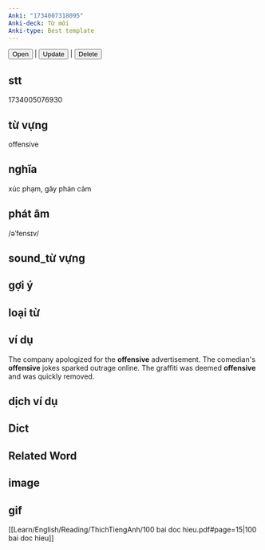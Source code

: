 ```yaml
---
Anki: "1734007318095"
Anki-deck: Từ mới
Anki-type: Best template
---
```

<button class="anki-btn-open">Open</button> | <button class="anki-btn-update">Update</button> | <button class="anki-btn-delete">Delete</button>

## stt
1734005076930
## từ vựng
offensive
## nghĩa
xúc phạm, gây phản cảm
## phát âm
/əˈfensɪv/

## sound_từ vựng

## gợi ý

## loại từ

## ví dụ
The company apologized for the **offensive** advertisement.
The comedian's **offensive** jokes sparked outrage online.
The graffiti was deemed **offensive** and was quickly removed.
## dịch ví dụ

## Dict

## Related Word

## image

## gif
[[Learn/English/Reading/ThichTiengAnh/100 bai doc hieu.pdf#page=15|100 bai doc hieu]]